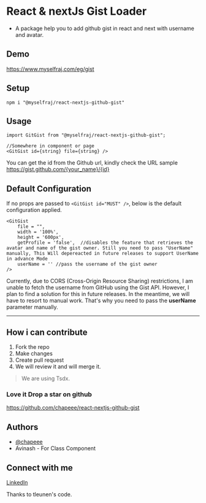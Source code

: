 # React & nextJs Gist Loader

- A package help you to add github gist in react and next with username and avatar.

## Demo 

https://www.myselfraj.com/eg/gist


## Setup

```
npm i "@myselfraj/react-nextjs-github-gist"
```

## Usage

```
import GitGist from "@myselfraj/react-nextjs-github-gist";

//Somewhere in component or page 
<GitGist id={string} file={string} />
```
You can get the id from the Github url, kindly check the URL sample https://gist.github.com/{your_name}/{id}


## Default Configuration

If no props are passed to ```<GitGist id="MUST" />```, below is the default configuration applied.
```
<GitGist 
    file = "",
    width = '100%',
    height = '600px',
    getProfile = 'false',  //disables the feature that retrieves the avatar and name of the gist owner. Still you need to pass "UserName" manually, This Will depereacted in future releases to support UserName in advance Mode
    userName = '' //pass the username of the gist owner
/>
```

Currently, due to CORS (Cross-Origin Resource Sharing) restrictions, I am unable to fetch the username from GitHub using the Gist API. However, I plan to find a solution for this in future releases. In the meantime, we will have to resort to manual work. That's why you need to pass the **userName** parameter manually.




---
## How i can contribute

1. Fork the repo
2. Make changes
3. Create pull request
4. We will review it and will merge it.

> We are using Tsdx.

### Love it Drop a star on github

https://github.com/chapeee/react-nextjs-github-gist

## Authors

- [@chapeee](https://github.com/chapeee/)
- Avinash - For Class Component

## Connect with me
[LinkedIn](https://www.linkedin.com/in/myselfraj/)


Thanks to tleunen's code.